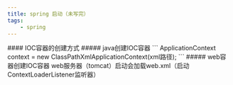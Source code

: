 ```yaml
---
title: spring 启动（未写完）
tags: 
	- spring
---
```

 <meta name="referrer" content="no-referrer" />
#### IOC容器的创建方式
##### java创建IOC容器
```
ApplicationContext context = new ClassPathXmlApplicationContext(xml路径);
```<!-- more -->
##### web容器创建IOC容器
web服务器（tomcat）启动会加载web.xml（启动ContextLoaderListener监听器）